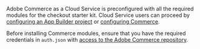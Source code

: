 <InlineAlert variant="info" slots="text"/>

Adobe Commerce as a Cloud Service is preconfigured with all the required modules for the checkout starter kit. Cloud Service users can proceed by [configuring an App Builder project](./getting-started.md#initial-configuration) or [configuring Commerce](./configure.md).

<Edition name="paas" />

Before installing Commerce modules, ensure that you have the required credentials in `auth.json` with [access to the Adobe Commerce repository](https://experienceleague.adobe.com/en/docs/commerce-operations/installation-guide/prerequisites/authentication-keys).
